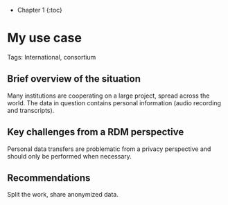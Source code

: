 * Chapter 1
{:toc}

# My use case

Tags: International, consortium

## Brief overview of the situation

Many institutions are cooperating on a large project, spread across the world. The data in question contains personal information (audio recording and transcripts). 

## Key challenges from a RDM perspective

Personal data transfers are problematic from a privacy perspective and should only be performed when necessary.

## Recommendations

Split the work, share anonymized data.
